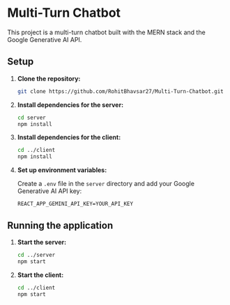 # Multi-Turn Chatbot

This project is a multi-turn chatbot built with the MERN stack and the Google Generative AI API.

## Setup

1.  **Clone the repository:**

    ```bash
    git clone https://github.com/RohitBhavsar27/Multi-Turn-Chatbot.git
    ```

2.  **Install dependencies for the server:**

    ```bash
    cd server
    npm install
    ```

3.  **Install dependencies for the client:**

    ```bash
    cd ../client
    npm install
    ```

4.  **Set up environment variables:**

    Create a `.env` file in the `server` directory and add your Google Generative AI API key:

    ```
    REACT_APP_GEMINI_API_KEY=YOUR_API_KEY
    ```

## Running the application

1.  **Start the server:**

    ```bash
    cd ../server
    npm start
    ```

2.  **Start the client:**

    ```bash
    cd ../client
    npm start
    ```